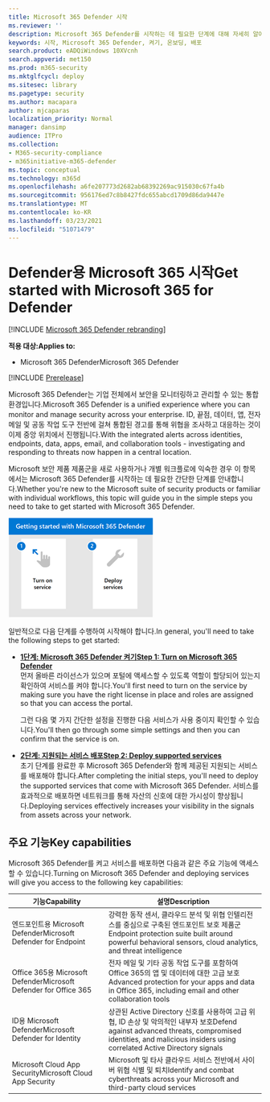 ```yaml
---
title: Microsoft 365 Defender 시작
ms.reviewer: ''
description: Microsoft 365 Defender를 시작하는 데 필요한 단계에 대해 자세히 알아보십시오.
keywords: 시작, Microsoft 365 Defender, 켜기, 온보딩, 배포
search.product: eADQiWindows 10XVcnh
search.appverid: met150
ms.prod: m365-security
ms.mktglfcycl: deploy
ms.sitesec: library
ms.pagetype: security
ms.author: macapara
author: mjcaparas
localization_priority: Normal
manager: dansimp
audience: ITPro
ms.collection:
- M365-security-compliance
- m365initiative-m365-defender
ms.topic: conceptual
ms.technology: m365d
ms.openlocfilehash: a6fe207773d2682ab68392269ac915030c67fa4b
ms.sourcegitcommit: 956176ed7c8b8427fdc655abcd1709d86da9447e
ms.translationtype: MT
ms.contentlocale: ko-KR
ms.lasthandoff: 03/23/2021
ms.locfileid: "51071479"
---
```

# <a name="get-started-with-microsoft-365-for-defender"></a><span data-ttu-id="5887f-104">Defender용 Microsoft 365 시작</span><span class="sxs-lookup"><span data-stu-id="5887f-104">Get started with Microsoft 365 for Defender</span></span>

[!INCLUDE [Microsoft 365 Defender rebranding](../includes/microsoft-defender.md)]

<span data-ttu-id="5887f-105">**적용 대상:**</span><span class="sxs-lookup"><span data-stu-id="5887f-105">**Applies to:**</span></span>
- <span data-ttu-id="5887f-106">Microsoft 365 Defender</span><span class="sxs-lookup"><span data-stu-id="5887f-106">Microsoft 365 Defender</span></span>

[!INCLUDE [Prerelease](../includes/prerelease.md)]

<span data-ttu-id="5887f-107">Microsoft 365 Defender는 기업 전체에서 보안을 모니터링하고 관리할 수 있는 통합 환경입니다.</span><span class="sxs-lookup"><span data-stu-id="5887f-107">Microsoft 365 Defender is a unified experience where you can monitor and manage security across your enterprise.</span></span> <span data-ttu-id="5887f-108">ID, 끝점, 데이터, 앱, 전자 메일 및 공동 작업 도구 전반에 걸쳐 통합된 경고를 통해 위협을 조사하고 대응하는 것이 이제 중앙 위치에서 진행됩니다.</span><span class="sxs-lookup"><span data-stu-id="5887f-108">With the integrated alerts across identities, endpoints, data, apps, email, and collaboration tools - investigating and responding to threats now happen in a central location.</span></span> 

<span data-ttu-id="5887f-109">Microsoft 보안 제품 제품군을 새로 사용하거나 개별 워크플로에 익숙한 경우 이 항목에서는 Microsoft 365 Defender를 시작하는 데 필요한 간단한 단계를 안내합니다.</span><span class="sxs-lookup"><span data-stu-id="5887f-109">Whether you're new to the Microsoft suite of security products or familiar with individual workflows, this topic will guide you in the simple steps you need to take to get started with Microsoft 365 Defender.</span></span>

![Microsoft 365 Defender 단계 시작 이미지](../../media/mtp/get-started-m365d.png)

<span data-ttu-id="5887f-111">일반적으로 다음 단계를 수행하여 시작해야 합니다.</span><span class="sxs-lookup"><span data-stu-id="5887f-111">In general, you'll need to take the following steps to get started:</span></span>

- <span data-ttu-id="5887f-112">**[1단계: Microsoft 365 Defender 켜기](m365d-enable.md)**</span><span class="sxs-lookup"><span data-stu-id="5887f-112">**[Step 1: Turn on Microsoft 365 Defender](m365d-enable.md)**</span></span> <br>
    <span data-ttu-id="5887f-113">먼저 올바른 라이선스가 있으며 포털에 액세스할 수 있도록 역할이 할당되어 있는지 확인하여 서비스를 켜야 합니다.</span><span class="sxs-lookup"><span data-stu-id="5887f-113">You'll first need to turn on the service by making sure you have the right license in place and roles are assigned so that you can access the portal.</span></span> 

    <span data-ttu-id="5887f-114">그런 다음 몇 가지 간단한 설정을 진행한 다음 서비스가 사용 중이지 확인할 수 있습니다.</span><span class="sxs-lookup"><span data-stu-id="5887f-114">You'll then go through some simple settings and then you can confirm that the service is on.</span></span>

- <span data-ttu-id="5887f-115">**[2단계: 지원되는 서비스 배포](deploy-supported-services.md)**</span><span class="sxs-lookup"><span data-stu-id="5887f-115">**[Step 2: Deploy supported services](deploy-supported-services.md)**</span></span> <br>
    <span data-ttu-id="5887f-116">초기 단계를 완료한 후 Microsoft 365 Defender와 함께 제공된 지원되는 서비스를 배포해야 합니다.</span><span class="sxs-lookup"><span data-stu-id="5887f-116">After completing the initial steps, you'll need to deploy the supported services that come with Microsoft 365 Defender.</span></span> <span data-ttu-id="5887f-117">서비스를 효과적으로 배포하면 네트워크를 통해 자산의 신호에 대한 가시성이 향상됩니다.</span><span class="sxs-lookup"><span data-stu-id="5887f-117">Deploying services effectively increases your visibility in the signals from assets across your network.</span></span>


## <a name="key-capabilities"></a><span data-ttu-id="5887f-118">주요 기능</span><span class="sxs-lookup"><span data-stu-id="5887f-118">Key capabilities</span></span>
<span data-ttu-id="5887f-119">Microsoft 365 Defender를 켜고 서비스를 배포하면 다음과 같은 주요 기능에 액세스할 수 있습니다.</span><span class="sxs-lookup"><span data-stu-id="5887f-119">Turning on Microsoft 365 Defender and deploying services will give you access to the following key capabilities:</span></span>


| <span data-ttu-id="5887f-120">기능</span><span class="sxs-lookup"><span data-stu-id="5887f-120">Capability</span></span> | <span data-ttu-id="5887f-121">설명</span><span class="sxs-lookup"><span data-stu-id="5887f-121">Description</span></span> |
| ------ | ------ |
| <span data-ttu-id="5887f-122">엔드포인트용 Microsoft Defender</span><span class="sxs-lookup"><span data-stu-id="5887f-122">Microsoft Defender for Endpoint</span></span> | <span data-ttu-id="5887f-123">강력한 동작 센서, 클라우드 분석 및 위협 인텔리전스를 중심으로 구축된 엔드포인트 보호 제품군</span><span class="sxs-lookup"><span data-stu-id="5887f-123">Endpoint protection suite built around powerful behavioral sensors, cloud analytics, and threat intelligence</span></span> |
|<span data-ttu-id="5887f-124">Office 365용 Microsoft Defender</span><span class="sxs-lookup"><span data-stu-id="5887f-124">Microsoft Defender for Office 365</span></span> | <span data-ttu-id="5887f-125">전자 메일 및 기타 공동 작업 도구를 포함하여 Office 365의 앱 및 데이터에 대한 고급 보호</span><span class="sxs-lookup"><span data-stu-id="5887f-125">Advanced protection for your apps and data in Office 365, including email and other collaboration tools</span></span> |
| <span data-ttu-id="5887f-126">ID용 Microsoft Defender</span><span class="sxs-lookup"><span data-stu-id="5887f-126">Microsoft Defender for Identity</span></span> | <span data-ttu-id="5887f-127">상관된 Active Directory 신호를 사용하여 고급 위협, ID 손상 및 악의적인 내부자 보호</span><span class="sxs-lookup"><span data-stu-id="5887f-127">Defend against advanced threats, compromised identities, and malicious insiders using correlated Active Directory signals</span></span> |
| <span data-ttu-id="5887f-128">Microsoft Cloud App Security</span><span class="sxs-lookup"><span data-stu-id="5887f-128">Microsoft Cloud App Security</span></span> | <span data-ttu-id="5887f-129">Microsoft 및 타사 클라우드 서비스 전반에서 사이버 위협 식별 및 퇴치</span><span class="sxs-lookup"><span data-stu-id="5887f-129">Identify and combat cyberthreats across your Microsoft and third-party cloud services</span></span> |





